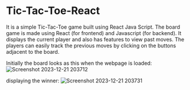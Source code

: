 # Tic-Tac-Toe-React
It is a simple Tic-Tac-Toe game built using React Java Script. The board game is made using React (for frontend) and Javascript (for backend).
It displays the current player and also has features to view past moves.
The players can easily track the previous moves by clicking on the buttons adjacent to the board.

Initially the board looks as this when the webpage is loaded:
![Screenshot 2023-12-21 203712](https://github.com/avanig1834/Tic-Tac-Toe-React/assets/128058633/e6d8e984-6595-4d08-be56-bc1f92507ebe)

displaying the winner:
![Screenshot 2023-12-21 203731](https://github.com/avanig1834/Tic-Tac-Toe-React/assets/128058633/ff60d0ae-bed5-4b1c-8868-dd3ff133b697)

